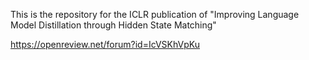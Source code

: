 This is the repository for the ICLR publication of "Improving Language Model Distillation through Hidden State Matching"

https://openreview.net/forum?id=IcVSKhVpKu
